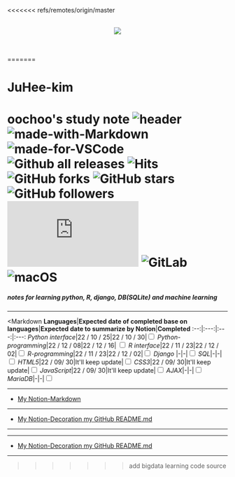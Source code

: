 <<<<<<< refs/remotes/origin/master
<br><br>
<p align="center">
  <img src="https://readme-typing-svg.demolab.com/?lines=Hello+my+name+is+JuHee+Kim;Welcome+to+oochoo's+GitHub!;oochoo+GitHub;&font=Oleo+Script&color=ccccff&size=42&center=true&vCenter=true&width=500&height=72&duration=4000&pause=1000">
</p>
<br><br>
=======

# JuHee-kim

oochoo's study note
![header](https://capsule-render.vercel.app/api?type=wave&color=auto&height=300&section=header&text=oochoo's%20GitHub&fontSize=70)
![made-with-Markdown](https://img.shields.io/badge/Made%20with-Markdown-1f425f.svg)
![made-for-VSCode](https://img.shields.io/badge/Made%20for-VSCode-1f425f.svg)
![Github all releases](https://img.shields.io/github/downloads/Naereen/StrapDown.js/total.svg)
![Hits](https://hits.seeyoufarm.com/api/count/incr/badge.svg?url=https%3A%2F%2Fgithub.com%2Fgjbae1212%2Fhit-counter&count_bg=%23DFDFDF&title_bg=%23FFEBEB&icon=github.svg&icon_color=%23CF86C4&title=hits&edge_flat=false)
![GitHub forks](https://img.shields.io/github/forks/Naereen/StrapDown.js.svg?style=social&label=Fork&maxAge=2592000)
![GitHub stars](https://img.shields.io/github/stars/Naereen/StrapDown.js.svg?style=social&label=Star&maxAge=2592000)
![GitHub followers](https://img.shields.io/github/followers/Naereen.svg?style=social&label=Follow&maxAge=2592000)
![GitHub issues](https://badgen.net/github/issues/Naereen/Strapdown.js)
![GitLab](https://badgen.net/badge/icon/gitlab?icon=gitlab&label)
![macOS](https://svgshare.com/i/ZjP.svg)
=====================

##### notes for learning python, R, django, DB(SQLite) and machine learning
* * *
<Markdown
**Languages**|**Expected date of completed base on languages**|**Expected date to summarize by Notion**|**Completed**
:--:|:---:|:---:|:---:
*Python interface*|22 / 10 / 25|22 / 10 / 30|<input type="Checkbox">
*Python-programming*|22 / 12 / 08|22 / 12 / 16| <input type="Checkbox">
*R interface*|22 / 11 / 23|22 / 12 / 02|<input type="Checkbox">
*R-programming*|22 / 11 / 23|22 / 12 / 02|<input type="Checkbox">
*Django* |-|-|<input type="Checkbox">
*SQL*|-|-|<input type="Checkbox">
*HTML5*|22 / 09/ 30|It'll keep update|<input type="Checkbox">
*CSS3*|22 / 09/ 30|It'll keep update|<input type="Checkbox">
*JavaScript*|22 / 09/ 30|It'll keep update|<input type="Checkbox">
*AJAX*|-|-|<input type="Checkbox">
*MariaDB*|-|-|<input type="Checkbox">
***
* [My Notion-Markdown](https://efficient-dance-088.notion.site/Markdown-454df33fd27e4832835e8e63ddb8764e)<br>
***
* [My Notion-Decoration my GitHub README.md](https://efficient-dance-088.notion.site/GitHub-README-md-2eb88f38e8204ce79984f4fb2287552e)<br>
***
***
* [My Notion-Decoration my GitHub README.md](https://efficient-dance-088.notion.site/GitHub-README-md-2eb88f38e8204ce79984f4fb2287552e)<br>
***
>>>>>>> add bigdata learning code source
